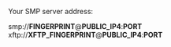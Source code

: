 Your SMP server address:

smp://__FINGERPRINT__@__PUBLIC_IP4__:__PORT__
xftp://__XFTP_FINGERPRINT__@__PUBLIC_IP4__:__PORT__
